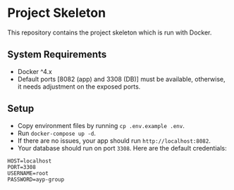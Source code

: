 # Project Skeleton

This repository contains the project skeleton which is run with Docker.

## System Requirements

- Docker ^4.x
- Default ports [8082 (app) and 3308 (DB)] must be available, otherwise, it needs adjustment on the exposed ports.

## Setup

- Copy environment files by running `cp .env.example .env`.
- Run `docker-compose up -d`.
- If there are no issues, your app should run `http://localhost:8082`.
- Your database should run on port `3308`. Here are the default credentials:

```
HOST=localhost
PORT=3308
USERNAME=root
PASSWORD=ayp-group
```
